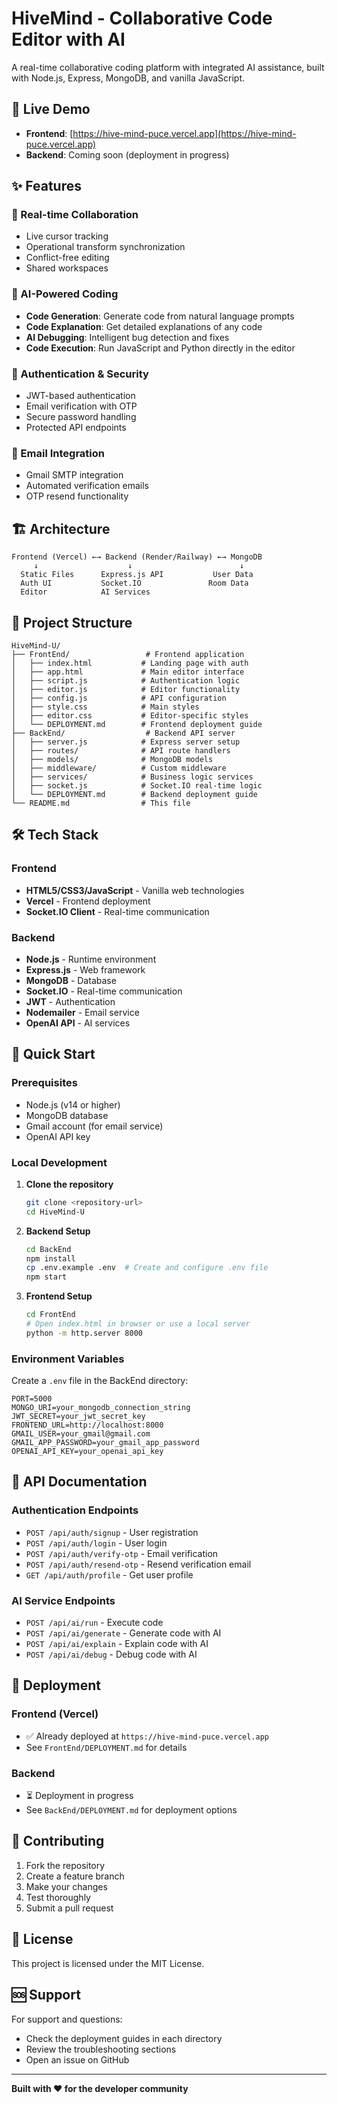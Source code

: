# HiveMind - Collaborative Code Editor with AI

A real-time collaborative coding platform with integrated AI assistance, built with Node.js, Express, MongoDB, and vanilla JavaScript.

## 🚀 Live Demo

- **Frontend**: [https://hive-mind-puce.vercel.app](https://hive-mind-puce.vercel.app)
- **Backend**: Coming soon (deployment in progress)

## ✨ Features

### 🤝 Real-time Collaboration
- Live cursor tracking
- Operational transform synchronization
- Conflict-free editing
- Shared workspaces

### 🤖 AI-Powered Coding
- **Code Generation**: Generate code from natural language prompts
- **Code Explanation**: Get detailed explanations of any code
- **AI Debugging**: Intelligent bug detection and fixes
- **Code Execution**: Run JavaScript and Python directly in the editor

### 🔐 Authentication & Security
- JWT-based authentication
- Email verification with OTP
- Secure password handling
- Protected API endpoints

### 📧 Email Integration
- Gmail SMTP integration
- Automated verification emails
- OTP resend functionality

## 🏗️ Architecture

```
Frontend (Vercel) ←→ Backend (Render/Railway) ←→ MongoDB
     ↓                    ↓                        ↓
  Static Files      Express.js API           User Data
  Auth UI           Socket.IO               Room Data
  Editor            AI Services
```

## 📁 Project Structure

```
HiveMind-U/
├── FrontEnd/                 # Frontend application
│   ├── index.html           # Landing page with auth
│   ├── app.html             # Main editor interface
│   ├── script.js            # Authentication logic
│   ├── editor.js            # Editor functionality
│   ├── config.js            # API configuration
│   ├── style.css            # Main styles
│   ├── editor.css           # Editor-specific styles
│   └── DEPLOYMENT.md        # Frontend deployment guide
├── BackEnd/                  # Backend API server
│   ├── server.js            # Express server setup
│   ├── routes/              # API route handlers
│   ├── models/              # MongoDB models
│   ├── middleware/          # Custom middleware
│   ├── services/            # Business logic services
│   ├── socket.js            # Socket.IO real-time logic
│   └── DEPLOYMENT.md        # Backend deployment guide
└── README.md                # This file
```

## 🛠️ Tech Stack

### Frontend
- **HTML5/CSS3/JavaScript** - Vanilla web technologies
- **Vercel** - Frontend deployment
- **Socket.IO Client** - Real-time communication

### Backend
- **Node.js** - Runtime environment
- **Express.js** - Web framework
- **MongoDB** - Database
- **Socket.IO** - Real-time communication
- **JWT** - Authentication
- **Nodemailer** - Email service
- **OpenAI API** - AI services

## 🚀 Quick Start

### Prerequisites
- Node.js (v14 or higher)
- MongoDB database
- Gmail account (for email service)
- OpenAI API key

### Local Development

1. **Clone the repository**
   ```bash
   git clone <repository-url>
   cd HiveMind-U
   ```

2. **Backend Setup**
   ```bash
   cd BackEnd
   npm install
   cp .env.example .env  # Create and configure .env file
   npm start
   ```

3. **Frontend Setup**
   ```bash
   cd FrontEnd
   # Open index.html in browser or use a local server
   python -m http.server 8000
   ```

### Environment Variables

Create a `.env` file in the BackEnd directory:

```env
PORT=5000
MONGO_URI=your_mongodb_connection_string
JWT_SECRET=your_jwt_secret_key
FRONTEND_URL=http://localhost:8000
GMAIL_USER=your_gmail@gmail.com
GMAIL_APP_PASSWORD=your_gmail_app_password
OPENAI_API_KEY=your_openai_api_key
```

## 📖 API Documentation

### Authentication Endpoints
- `POST /api/auth/signup` - User registration
- `POST /api/auth/login` - User login
- `POST /api/auth/verify-otp` - Email verification
- `POST /api/auth/resend-otp` - Resend verification email
- `GET /api/auth/profile` - Get user profile

### AI Service Endpoints
- `POST /api/ai/run` - Execute code
- `POST /api/ai/generate` - Generate code with AI
- `POST /api/ai/explain` - Explain code with AI
- `POST /api/ai/debug` - Debug code with AI

## 🔧 Deployment

### Frontend (Vercel)
- ✅ Already deployed at `https://hive-mind-puce.vercel.app`
- See `FrontEnd/DEPLOYMENT.md` for details

### Backend
- ⏳ Deployment in progress
- See `BackEnd/DEPLOYMENT.md` for deployment options

## 🤝 Contributing

1. Fork the repository
2. Create a feature branch
3. Make your changes
4. Test thoroughly
5. Submit a pull request

## 📝 License

This project is licensed under the MIT License.

## 🆘 Support

For support and questions:
- Check the deployment guides in each directory
- Review the troubleshooting sections
- Open an issue on GitHub

---

**Built with ❤️ for the developer community**